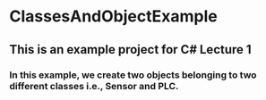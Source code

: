 # ClassesAndObjectExample
## This is an example project for C# Lecture 1
### In this example, we create two objects belonging to two different classes i.e., Sensor and PLC.
